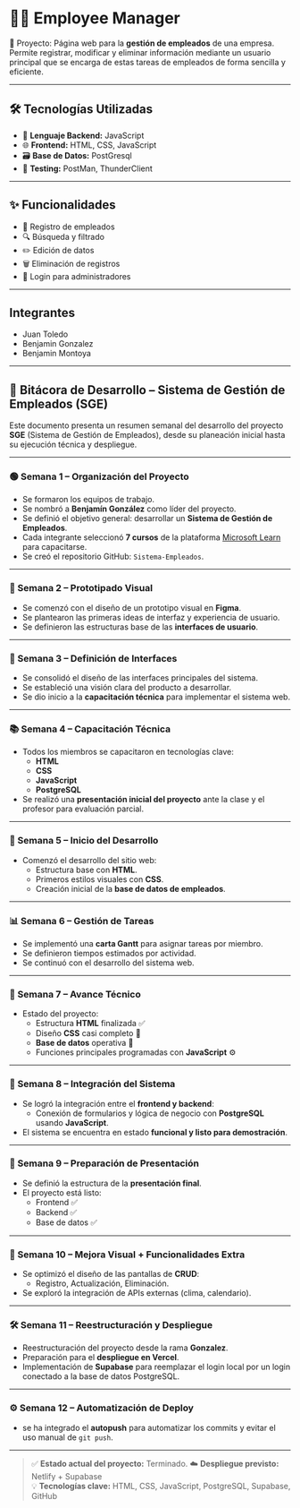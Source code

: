 # 👨‍💼 Employee Manager

📂 Proyecto: Página web para la **gestión de empleados** de una empresa.  
Permite registrar, modificar y eliminar información mediante un usuario principal que se encarga de estas tareas de empleados de forma sencilla y eficiente.

---

## 🛠️ Tecnologías Utilizadas

- 🧠 **Lenguaje Backend:** JavaScript
- 🌐 **Frontend:** HTML, CSS, JavaScript
- 🗃️ **Base de Datos:** PostGresql 
- 🧪 **Testing:** PostMan, ThunderClient

---

## ✨ Funcionalidades

- 👤 Registro de empleados
- 🔍 Búsqueda y filtrado
- ✏️ Edición de datos
- 🗑️ Eliminación de registros
- 🔐 Login para administradores

---

## Integrantes

- Juan Toledo
- Benjamin Gonzalez
- Benjamin Montoya


---

## 📘 Bitácora de Desarrollo – Sistema de Gestión de Empleados (SGE)

Este documento presenta un resumen semanal del desarrollo del proyecto **SGE** (Sistema de Gestión de Empleados), desde su planeación inicial hasta su ejecución técnica y despliegue.

---

### 🟢 Semana 1 – Organización del Proyecto
- Se formaron los equipos de trabajo.
- Se nombró a **Benjamín González** como líder del proyecto.
- Se definió el objetivo general: desarrollar un **Sistema de Gestión de Empleados**.
- Cada integrante seleccionó **7 cursos** de la plataforma [Microsoft Learn](https://learn.microsoft.com/) para capacitarse.
- Se creó el repositorio GitHub: `Sistema-Empleados`.

---

### 🎨 Semana 2 – Prototipado Visual
- Se comenzó con el diseño de un prototipo visual en **Figma**.
- Se plantearon las primeras ideas de interfaz y experiencia de usuario.
- Se definieron las estructuras base de las **interfaces de usuario**.

---

### 🧩 Semana 3 – Definición de Interfaces
- Se consolidó el diseño de las interfaces principales del sistema.
- Se estableció una visión clara del producto a desarrollar.
- Se dio inicio a la **capacitación técnica** para implementar el sistema web.

---

### 📚 Semana 4 – Capacitación Técnica
- Todos los miembros se capacitaron en tecnologías clave:
  - **HTML**
  - **CSS**
  - **JavaScript**
  - **PostgreSQL**
- Se realizó una **presentación inicial del proyecto** ante la clase y el profesor para evaluación parcial.

---

### 🧱 Semana 5 – Inicio del Desarrollo
- Comenzó el desarrollo del sitio web:
  - Estructura base con **HTML**.
  - Primeros estilos visuales con **CSS**.
  - Creación inicial de la **base de datos de empleados**.

---

### 📊 Semana 6 – Gestión de Tareas
- Se implementó una **carta Gantt** para asignar tareas por miembro.
- Se definieron tiempos estimados por actividad.
- Se continuó con el desarrollo del sistema web.

---

### 🚧 Semana 7 – Avance Técnico
- Estado del proyecto:
  - Estructura **HTML** finalizada ✅
  - Diseño **CSS** casi completo 🎨
  - **Base de datos** operativa 💾
  - Funciones principales programadas con **JavaScript** ⚙️

---

### 🔗 Semana 8 – Integración del Sistema
- Se logró la integración entre el **frontend y backend**:
  - Conexión de formularios y lógica de negocio con **PostgreSQL** usando **JavaScript**.
- El sistema se encuentra en estado **funcional y listo para demostración**.

---

### 🎤 Semana 9 – Preparación de Presentación
- Se definió la estructura de la **presentación final**.
- El proyecto está listo:
  - Frontend ✅
  - Backend ✅
  - Base de datos ✅

---

### 🎨 Semana 10 – Mejora Visual + Funcionalidades Extra
- Se optimizó el diseño de las pantallas de **CRUD**:
  - Registro, Actualización, Eliminación.
- Se exploró la integración de APIs externas (clima, calendario).

---

### 🛠 Semana 11 – Reestructuración y Despliegue
- Reestructuración del proyecto desde la rama **Gonzalez**.
- Preparación para el **despliegue en Vercel**.
- Implementación de **Supabase** para reemplazar el login local por un login conectado a la base de datos PostgreSQL.

---

### ⚙️ Semana 12 – Automatización de Deploy
- se ha integrado el **autopush** para automatizar los commits y evitar el uso manual de `git push`.

---

> ✅ **Estado actual del proyecto:** Terminado.
> ☁️ **Despliegue previsto:** Netlify + Supabase  
> 💡 **Tecnologías clave:** HTML, CSS, JavaScript, PostgreSQL, Supabase, GitHub



